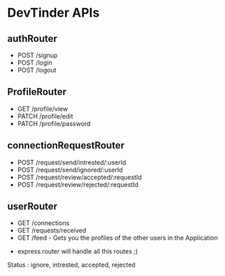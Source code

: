 # DevTinder APIs
## authRouter
- POST /signup
- POST /login
- POST /logout

## ProfileRouter
- GET /profile/view
- PATCH /profile/edit
- PATCH /profile/password

## connectionRequestRouter
- POST /request/send/intrested/:userId
- POST /request/send/ignored/:userId
- POST /request/review/accepted/:requestId
- POST /request/review/rejected/:requestId

## userRouter
- GET /connections
- GET /requests/received
- GET /feed - Gets you the profiles of the other users in the Application

* express.router will handle all this routes ;)

Status : ignore, intrested, accepted, rejected